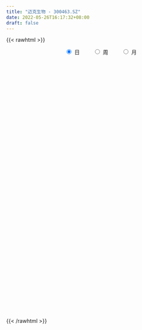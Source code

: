 ```yaml
---
title: "迈克生物 - 300463.SZ"
date: 2022-05-26T16:17:32+08:00
draft: false
---
```

{{< rawhtml >}}
    <div style="text-align: center">
        <label style="padding: 1rem;"><input style="margin-right: .5rem" type="radio" name="period" value="D" checked onclick="period_change(this)">日</label>
        <label style="padding: 1rem;"><input style="margin-right: .5rem" type="radio" name="period" value="W" onclick="period_change(this)">周</label>
        <label style="padding: 1rem;"><input style="margin-right: .5rem" type="radio" name="period" value="M" onclick="period_change(this)">月</label>
    </div>
    <div id="chart" style="height: 700px;"></div> 
    <script type="text/javascript">
        const D_v = [40708.02,25751.75,27312.56,30305.14,22474.1,37961.23,29661.73,40682.54,32438.79,63574.84,83753.18,54060.9,48960.01,32063.42,25970.14,35100.74,39598.57,37226.52,46802.58,42084.96,46976.65,36219.34,22353.52,37988.68,30985.38,39173.69,29450.89,28447.75,30519.64,34516.86,33270.74,29544.16,22386.74,33991.85,33346.98,43737.15,26261.67,31813.95,25488.11,51377.93,33655.67,33849.41,124568.01,71172.03,38516.1,31120.64,36697.22,30235.45,38925.72,47458.09,72909.15,77348.49,65706.57,69743.67,139284.15,221701.91,209205.76,156594.82,144775.85,79571.54,91666.49,67358.33,64419.85,46200.09,48748.08,69111.94,44415.16,34875.6,77385.48,55260.99,41718.37,47969.12,56271.03,36748.86,38126.05,69405.38,79275.04,48209.92,58327.31,69380.07,73744.92,58684.68,45517.14,31946.19,52341.55,54276.31,48621.5,48500.46,71808.59,45497.94,75809.27,57352.39,103696.06,49089.01,46263.98,73010.82,81766.9,71389.91,86177.24,85297.01,60257.44,70623.03,66824.83,36069.53,40796.65,47829.91,34893.43,35362.36,69803.96,133807.5,63938.68,50191.29,60620.38,57913.83,88448.24,65774.57,49461.91,51314.96,34303.01,58794.08,57703.75,37032.47,111588.42,66561.22,58262.49,61104.08,45711.06,76178.03,43187.37,59829.69,137903.71,97275.58,156573.42,151921.59,96173.4,87443.77,58544.95,75094.54,45455.46,56132.75,62669.71,54818.42,48124.29,69175.56,60249.97,49395.06,68676.68,60848.3,72408.42,33710.05,37086.3,34381.7,46013.4,29681.52,45323.04,60707.95,90872.8,97745.4,79202.79,64316.98,202597.61,262152.36,194660.58,287854.57,241292.25,393863.87,562899.48,317092.51,196713.89,170380.74,234839.6,118832.3,138736.13,89844.46,174103.62,105615.01,142231.29,87695.92,78954.25,70818.7,100247.11,63558.28,67574.36,76382.52,72851.36,62038.49,77145.32,71586.0,64302.23,104108.84,139613.38,140327.17,84401.34,67498.11,89976.84,105328.56,78327.49,96991.18,190649.95,160175.12,365028.61,423915.67,234031.24,227353.42,249771.97,138960.62,136778.17,127552.92,76667.62,87233.55,92404.59,70114.51,93317.17,86497.15,85673.84,64581.39,71718.85,68960.39,71625.92,73162.79,58614.85,55289.8,124026.14,88022.86,46214.26,94145.13,68444.59,93966.71,62010.02,91404.42,94077.48,86332.9,127459.07,100416.47,67015.28,62148.1,68147.97,58486.9,85542.62,57087.0,55520.4,51267.78,43617.34,34720.67,43024.15,68701.58,62083.73,79040.59,61968.61,51798.47]
const D_histogram = [0.0,-0.077117265,-0.0873026405,-0.1035410396,-0.1126199112,-0.0331902836,0.0532094777,-0.0025647034,-0.0353291143,-0.1567449271,-0.1117019979,-0.0053014192,0.0233570323,-0.0518103541,-0.0728171597,-0.1376800716,-0.1628185439,-0.1993411204,-0.3109763312,-0.4214185808,-0.507559851,-0.5385526805,-0.5595179112,-0.4691092208,-0.3685892195,-0.2879547119,-0.1835069842,-0.1208638268,-0.043231235,0.0896286527,0.1422362334,0.1408422301,0.1090864815,0.1064056405,0.0570970009,-0.060061765,-0.0621957364,-0.113374732,-0.1487782063,-0.1633813924,-0.1115108829,-0.0229362015,-0.0890141336,-0.1674249708,-0.196162588,-0.169399662,-0.1325177578,-0.1071153909,-0.0819035922,-0.0909399395,-0.2091616184,-0.1158516868,-0.0657825163,-0.01229048,-0.0397437162,0.2857640008,0.3902069216,0.3422596131,0.1793621404,0.0882677095,0.0093933143,-0.0483719581,-0.0561488955,-0.0638077462,-0.0291344369,-0.0518573844,-0.067528219,-0.0759464303,-0.1794237033,-0.2326897876,-0.2424443355,-0.1858912562,-0.2166905006,-0.2272969609,-0.2285316577,-0.2563004522,-0.2650413132,-0.2595554782,-0.188191301,-0.0869400369,-0.0256023687,0.0256087973,0.0758220062,0.1157633881,0.1718042172,0.1947715527,0.1741864528,0.1543825521,0.2197960574,0.2301077508,0.2770273645,0.3182804245,0.3630557567,0.3564353886,0.3028215515,0.3413975554,0.3851527287,0.3928745116,0.4153079573,0.4653891069,0.4531574657,0.3647506741,0.2131034021,0.1189267893,0.0374215533,-0.0051826513,-0.0379688206,-0.054078499,-0.0500504312,0.0194137279,0.0203774556,0.0461604156,0.0910269548,0.0755744671,0.1530580485,0.1891400086,0.1969432883,0.1369862129,0.1139575223,0.1355715856,0.1401437393,0.126008592,0.1784147369,0.1959133019,0.2001369615,0.1617370765,0.1406025717,0.0800293674,0.0537552218,0.0695323382,0.1480396906,0.1468595356,0.220593613,0.2634475458,0.228699364,0.1378944923,0.0630956099,-0.0421002508,-0.0991027531,-0.1401195371,-0.1518312999,-0.1529391135,-0.141384352,-0.0935478059,-0.0900016346,-0.1098442119,-0.1318431022,-0.1356921771,-0.1631368756,-0.1755443812,-0.1905525816,-0.1779538304,-0.1321222716,-0.1074038331,-0.0664648325,-0.0173537009,0.049284345,0.117699125,0.1148964981,0.1258556424,0.2354745498,0.3850832588,0.4165661829,0.5021471941,0.4591220822,0.5309336009,0.6006397631,0.3807549179,0.2502354731,0.0842634858,-0.1900498281,-0.3711606549,-0.5538537183,-0.6607116157,-0.7783047521,-0.8411387861,-0.7181506555,-0.5949352453,-0.4797884785,-0.3933274418,-0.3396820227,-0.281252233,-0.1960931694,-0.1025630857,-0.0445634825,0.0174942186,0.0657197957,0.0577850488,0.0697090483,0.0080102427,0.064623895,0.1362465227,0.143490578,0.1507624137,0.159815731,0.1666515334,0.1172035945,-0.0019239568,-0.1765364898,-0.1640742541,0.0188937462,0.125410755,0.0953430925,0.0264702527,0.0619588518,0.1129177622,0.1544602918,0.1109962272,0.0747979491,0.0517284545,-0.016808196,-0.0728528047,-0.0899540737,-0.0746908946,-0.0920707671,-0.1082468366,-0.1113609294,-0.1507028771,-0.2078506195,-0.2589939057,-0.2520546507,-0.2763569898,-0.1714160869,-0.1399884219,-0.1111467131,-0.1069654045,-0.1163526764,-0.1801825688,-0.2270585023,-0.3257080114,-0.3450592564,-0.2780370301,-0.310424421,-0.2296410093,-0.1333088949,-0.0618566358,-0.0002667255,0.0544025075,0.1048584503,0.1578816867,0.1919460389,0.1938501193,0.1850106813,0.1875395141,0.1865824706,0.2213496746,0.2672466169,0.2169106287,0.2047666888,0.1937563267]
const D_fast = [0.0,-0.0963965812,-0.1284076168,-0.1705312759,-0.2077651253,-0.1366330685,-0.0369309378,-0.0933462948,-0.1349429842,-0.2955450289,-0.2784275991,-0.1733523752,-0.1388546656,-0.2269746405,-0.2661857361,-0.3654686658,-0.4313117741,-0.5176696308,-0.7070489244,-0.9228458191,-1.1358770521,-1.3015080517,-1.4623527602,-1.489221375,-1.4808486786,-1.4722028489,-1.4136318672,-1.3812046666,-1.3143798836,-1.1591128327,-1.0709461936,-1.0371296394,-1.0416137677,-1.0176931985,-1.0527275879,-1.1849017951,-1.2025847005,-1.2821073791,-1.354705405,-1.4101539392,-1.3861611505,-1.3033205194,-1.3916519849,-1.5119190648,-1.589697329,-1.6052843186,-1.6015318538,-1.6029083346,-1.598172434,-1.6299437661,-1.8004558496,-1.7361088397,-1.7024852982,-1.652065882,-1.6894550472,-1.29250633,-1.0905116788,-1.052894084,-1.1709510216,-1.2399785251,-1.3165045917,-1.3863628537,-1.408177015,-1.4317878022,-1.4043981021,-1.4400853957,-1.4726382851,-1.500043104,-1.6483763028,-1.7598148341,-1.8301804658,-1.8201002005,-1.9050720701,-1.9725027706,-2.0308703818,-2.1227142894,-2.1977154787,-2.2571185132,-2.2328021613,-2.1532859064,-2.0983488304,-2.040735465,-1.9715667547,-1.9026845257,-1.8036926423,-1.7320324187,-1.7090709053,-1.6902791681,-1.5699166483,-1.5020780172,-1.3859015625,-1.2650783963,-1.1295391249,-1.0470506459,-1.0249590951,-0.9010337024,-0.7609903468,-0.6550499361,-0.5287895011,-0.3623610747,-0.2613033496,-0.2585224726,-0.356893894,-0.4213388095,-0.4934886571,-0.5373885246,-0.5796668991,-0.6092962022,-0.6177807422,-0.5434631511,-0.5374050595,-0.5000819956,-0.4324587177,-0.4290175886,-0.313269495,-0.2299025329,-0.1728634311,-0.1985739533,-0.1931132632,-0.1376063036,-0.097998215,-0.0806312144,0.0163786148,0.0828555053,0.1371134052,0.1391477894,0.1531639275,0.1125980651,0.0997627248,0.1329229258,0.2484402009,0.2839749298,0.4128574105,0.5215732297,0.5439998889,0.4876686402,0.4286436603,0.3129227369,0.2311445464,0.1550978781,0.1054282903,0.0660856983,0.0422943718,0.0667439665,0.0477897291,0.0004860988,-0.054473567,-0.0922456862,-0.1604746036,-0.2167682045,-0.2794145503,-0.3113042567,-0.2985032658,-0.3006357856,-0.276312993,-0.2315402867,-0.1525811545,-0.0547415934,-0.0288200957,0.0136029592,0.182090504,0.4279700277,0.5635944976,0.7747123073,0.846467716,1.0510126348,1.2708787378,1.146182622,1.0782220456,0.9333159297,0.6114901587,0.3375891683,0.0164326753,-0.2556031261,-0.5677724505,-0.840891181,-0.8974407143,-0.9229591154,-0.9277594682,-0.939630292,-0.9709053785,-0.9827886471,-0.9466528759,-0.8787635636,-0.831904831,-0.7654735753,-0.7008180492,-0.694306534,-0.6649552723,-0.7246515172,-0.6518818913,-0.5461976328,-0.5030809331,-0.4581184939,-0.4091112439,-0.3606125581,-0.3807595984,-0.5003681389,-0.7191147944,-0.7476711222,-0.5599796854,-0.4221099878,-0.4283418772,-0.4905971538,-0.4396188417,-0.3604304908,-0.2802728882,-0.2959878961,-0.3134866869,-0.3236240679,-0.3963627673,-0.4706205772,-0.5102103647,-0.5136199092,-0.5540174735,-0.5972552522,-0.6282095773,-0.7052272442,-0.8143376415,-0.9302294041,-0.9863038118,-1.0796953983,-1.0176085171,-1.0211779576,-1.0201229271,-1.0426829696,-1.0811584106,-1.1900339452,-1.2936745042,-1.4737510163,-1.5793670754,-1.5818541066,-1.6918476028,-1.6684744433,-1.6054695526,-1.5494814525,-1.4879582236,-1.4196883637,-1.3430178083,-1.2505241503,-1.1684732883,-1.1181066781,-1.0806934458,-1.0312797345,-0.9855911603,-0.8954865377,-0.7827779412,-0.7788862722,-0.7398385399,-0.7024098203]
const D_slow = [0.0,-0.0192793162,-0.0411049764,-0.0669902363,-0.0951452141,-0.103442785,-0.0901404155,-0.0907815914,-0.09961387,-0.1388001017,-0.1667256012,-0.168050956,-0.1622116979,-0.1751642865,-0.1933685764,-0.2277885943,-0.2684932303,-0.3183285104,-0.3960725932,-0.5014272384,-0.6283172011,-0.7629553712,-0.902834849,-1.0201121542,-1.1122594591,-1.184248137,-1.2301248831,-1.2603408398,-1.2711486485,-1.2487414854,-1.213182427,-1.1779718695,-1.1507002491,-1.124098839,-1.1098245888,-1.12484003,-1.1403889641,-1.1687326471,-1.2059271987,-1.2467725468,-1.2746502675,-1.2803843179,-1.3026378513,-1.344494094,-1.393534741,-1.4358846565,-1.469014096,-1.4957929437,-1.5162688417,-1.5390038266,-1.5912942312,-1.6202571529,-1.636702782,-1.639775402,-1.649711331,-1.5782703308,-1.4807186004,-1.3951536971,-1.350313162,-1.3282462347,-1.3258979061,-1.3379908956,-1.3520281195,-1.367980056,-1.3752636652,-1.3882280113,-1.4051100661,-1.4240966737,-1.4689525995,-1.5271250464,-1.5877361303,-1.6342089443,-1.6883815695,-1.7452058097,-1.8023387241,-1.8664138372,-1.9326741655,-1.997563035,-2.0446108603,-2.0663458695,-2.0727464617,-2.0663442624,-2.0473887608,-2.0184479138,-1.9754968595,-1.9268039713,-1.8832573581,-1.8446617201,-1.7897127058,-1.732185768,-1.6629289269,-1.5833588208,-1.4925948816,-1.4034860345,-1.3277806466,-1.2424312578,-1.1461430756,-1.0479244477,-0.9440974583,-0.8277501816,-0.7144608152,-0.6232731467,-0.5699972962,-0.5402655988,-0.5309102105,-0.5322058733,-0.5416980785,-0.5552177032,-0.567730311,-0.562876879,-0.5577825151,-0.5462424112,-0.5234856725,-0.5045920557,-0.4663275436,-0.4190425415,-0.3698067194,-0.3355601662,-0.3070707856,-0.2731778892,-0.2381419544,-0.2066398064,-0.1620361221,-0.1130577967,-0.0630235563,-0.0225892872,0.0125613558,0.0325686976,0.0460075031,0.0633905876,0.1004005103,0.1371153942,0.1922637974,0.2581256839,0.3153005249,0.349774148,0.3655480504,0.3550229877,0.3302472995,0.2952174152,0.2572595902,0.2190248118,0.1836787238,0.1602917723,0.1377913637,0.1103303107,0.0773695352,0.0434464909,0.002662272,-0.0412238233,-0.0888619687,-0.1333504263,-0.1663809942,-0.1932319525,-0.2098481606,-0.2141865858,-0.2018654996,-0.1724407183,-0.1437165938,-0.1122526832,-0.0533840457,0.042886769,0.1470283147,0.2725651132,0.3873456338,0.520079034,0.6702389747,0.7654277042,0.8279865725,0.8490524439,0.8015399869,0.7087498232,0.5702863936,0.4051084897,0.2105323016,0.0002476051,-0.1792900588,-0.3280238701,-0.4479709897,-0.5463028502,-0.6312233558,-0.7015364141,-0.7505597064,-0.7762004779,-0.7873413485,-0.7829677939,-0.7665378449,-0.7520915827,-0.7346643207,-0.73266176,-0.7165057862,-0.6824441555,-0.6465715111,-0.6088809076,-0.5689269749,-0.5272640915,-0.4979631929,-0.4984441821,-0.5425783046,-0.5835968681,-0.5788734316,-0.5475207428,-0.5236849697,-0.5170674065,-0.5015776936,-0.473348253,-0.43473318,-0.4069841233,-0.388284636,-0.3753525224,-0.3795545714,-0.3977677725,-0.420256291,-0.4389290146,-0.4619467064,-0.4890084155,-0.5168486479,-0.5545243672,-0.606487022,-0.6712354984,-0.7342491611,-0.8033384086,-0.8461924303,-0.8811895357,-0.908976214,-0.9357175651,-0.9648057342,-1.0098513764,-1.066616002,-1.1480430048,-1.2343078189,-1.3038170765,-1.3814231817,-1.438833434,-1.4721606578,-1.4876248167,-1.4876914981,-1.4740908712,-1.4478762586,-1.408405837,-1.3604193272,-1.3119567974,-1.2657041271,-1.2188192486,-1.1721736309,-1.1168362123,-1.050024558,-0.9957969009,-0.9446052287,-0.896166147]
const D_data = [['2021-05-17', 45.656, 46.4004, 45.656, 47.1254],['2021-05-18', 46.1974, 45.192, 45.047, 46.6807],['2021-05-19', 45.453, 45.7237, 45.1437, 46.1394],['2021-05-20', 45.2597, 45.4917, 45.1437, 46.555],['2021-05-21', 45.8977, 45.4143, 44.786, 46.0814],['2021-05-24', 45.5497, 46.642, 44.9987, 46.8354],['2021-05-25', 46.7, 47.1737, 46.2264, 47.5604],['2021-05-26', 47.512, 45.482, 45.047, 47.541],['2021-05-27', 45.4723, 45.5013, 45.337, 46.2844],['2021-05-28', 45.1147, 43.8773, 43.0847, 45.685],['2021-05-31', 43.7807, 45.627, 43.3553, 47.6957],['2021-06-01', 46.0242, 46.7363, 45.3608, 46.9997],['2021-06-02', 46.2973, 46.112, 45.0975, 46.7851],['2021-06-03', 46.19, 44.6487, 44.4829, 46.4046],['2021-06-04', 44.9316, 44.9902, 44.5414, 45.595],['2021-06-07', 44.239, 44.0927, 43.5171, 44.7853],['2021-06-08', 44.8731, 44.1902, 43.6049, 45.3121],['2021-06-09', 43.9756, 43.6927, 42.9318, 44.5609],['2021-06-10', 43.6147, 42.0929, 41.849, 43.7415],['2021-06-11', 42.4636, 41.1467, 40.737, 42.5612],['2021-06-15', 41.3613, 40.4638, 40.0346, 41.5564],['2021-06-16', 40.6199, 40.3175, 40.0541, 41.2832],['2021-06-17', 40.337, 39.742, 39.3127, 40.6687],['2021-06-18', 39.742, 40.776, 39.4395, 41.3418],['2021-06-21', 40.8735, 40.9321, 40.337, 41.4491],['2021-06-22', 41.3906, 40.7467, 40.0931, 41.4588],['2021-06-23', 40.854, 41.1857, 40.4833, 41.7515],['2021-06-24', 41.1857, 40.815, 39.9956, 41.3515],['2021-06-25', 40.815, 41.1369, 40.3468, 41.2637],['2021-06-28', 41.3808, 42.2392, 41.0199, 42.327],['2021-06-29', 42.4343, 41.6539, 41.5466, 42.5319],['2021-06-30', 41.9076, 41.0589, 40.8053, 41.9271],['2021-07-01', 41.2735, 40.5224, 40.4151, 41.5076],['2021-07-02', 40.9711, 40.7175, 40.4931, 41.7808],['2021-07-05', 40.9223, 39.898, 39.4883, 40.9223],['2021-07-06', 40.4053, 38.4348, 38.0543, 40.6784],['2021-07-07', 38.4153, 39.342, 38.2592, 39.5078],['2021-07-08', 39.4883, 38.347, 38.0446, 39.4883],['2021-07-09', 38.5323, 38.0348, 37.6251, 38.5323],['2021-07-12', 38.1812, 37.8592, 37.1764, 38.6104],['2021-07-13', 37.8592, 38.5031, 37.4495, 38.6884],['2021-07-14', 38.2007, 39.1079, 37.9763, 39.4688],['2021-07-15', 39.0201, 37.0008, 35.7717, 39.1567],['2021-07-16', 36.6984, 36.1619, 35.996, 37.2349],['2021-07-19', 36.3667, 36.1521, 36.0936, 36.913],['2021-07-20', 36.1619, 36.4935, 36.1619, 36.9715],['2021-07-21', 36.6399, 36.4643, 36.3082, 37.2447],['2021-07-22', 36.6789, 36.1814, 35.9473, 36.8642],['2021-07-23', 36.0936, 36.0253, 35.5863, 36.4935],['2021-07-26', 35.6448, 35.3522, 35.2644, 36.6301],['2021-07-27', 35.8985, 33.2939, 32.8159, 36.0741],['2021-07-28', 32.7866, 35.518, 32.7476, 35.6936],['2021-07-29', 36.0936, 35.0595, 34.7962, 36.7374],['2021-07-30', 34.4938, 35.1181, 34.0548, 35.8985],['2021-08-02', 35.9863, 33.9182, 33.5183, 36.5033],['2021-08-03', 33.9085, 39.0201, 33.6548, 39.0201],['2021-08-04', 39.0006, 37.469, 36.1228, 39.0006],['2021-08-05', 37.0301, 35.8009, 35.7229, 38.425],['2021-08-06', 35.1181, 33.8011, 33.1378, 35.1181],['2021-08-09', 33.2549, 33.928, 33.2158, 34.3864],['2021-08-10', 33.928, 33.4695, 33.0695, 34.1133],['2021-08-11', 33.45, 33.1573, 32.9232, 33.45],['2021-08-12', 33.1573, 33.3719, 32.9427, 33.8597],['2021-08-13', 33.3622, 33.089, 32.8354, 33.528],['2021-08-16', 33.0403, 33.4597, 32.8939, 33.5183],['2021-08-17', 33.2744, 32.5427, 32.2111, 33.2841],['2021-08-18', 32.2111, 32.2794, 31.7819, 32.6208],['2021-08-19', 31.9379, 32.0452, 31.9087, 32.6305],['2021-08-20', 31.8697, 30.2406, 30.143, 32.1916],['2021-08-23', 30.1625, 30.065, 29.7138, 30.5917],['2021-08-24', 30.143, 30.026, 29.9674, 30.5137],['2021-08-25', 30.1137, 30.582, 29.5577, 30.6113],['2021-08-26', 30.4259, 29.1578, 29.1578, 30.4259],['2021-08-27', 29.1578, 28.8749, 28.8456, 29.3626],['2021-08-30', 28.8163, 28.5237, 28.3871, 29.109],['2021-08-31', 28.5725, 27.6555, 27.3141, 28.7285],['2021-09-01', 27.6555, 27.3141, 26.9141, 27.6847],['2021-09-02', 27.3238, 26.9921, 26.9336, 27.3336],['2021-09-03', 27.0117, 27.5579, 26.9434, 27.9774],['2021-09-06', 27.7238, 27.9969, 27.275, 28.2213],['2021-09-07', 27.9286, 27.597, 27.2653, 27.9384],['2021-09-08', 27.7823, 27.4799, 27.2945, 27.9481],['2021-09-09', 27.4799, 27.4896, 27.2263, 27.7725],['2021-09-10', 27.5579, 27.3921, 27.3141, 27.636],['2021-09-13', 27.597, 27.6847, 27.4604, 28.2115],['2021-09-14', 27.6555, 27.3531, 27.3336, 27.9872],['2021-09-15', 27.2458, 26.6897, 26.5629, 27.2555],['2021-09-16', 27.0214, 26.4556, 26.2995, 27.0214],['2021-09-17', 26.3678, 27.5384, 26.241, 27.753],['2021-09-22', 27.1287, 26.9824, 26.8263, 27.675],['2021-09-23', 26.9824, 27.5579, 26.8946, 28.0652],['2021-09-24', 27.3726, 27.7335, 27.3726, 27.9676],['2021-09-27', 27.7823, 28.0652, 27.4311, 28.6993],['2021-09-28', 27.8018, 27.6067, 27.3336, 28.0262],['2021-09-29', 27.3433, 26.9239, 26.719, 27.5872],['2021-09-30', 27.119, 28.114, 27.0019, 28.2213],['2021-10-08', 28.2896, 28.5237, 27.636, 28.9724],['2021-10-11', 28.4456, 28.3676, 28.2896, 29.3236],['2021-10-12', 28.5529, 28.8163, 28.0457, 29.0114],['2021-10-13', 28.6212, 29.587, 28.2993, 29.7528],['2021-10-14', 29.3138, 29.1675, 29.0797, 29.9382],['2021-10-15', 28.8846, 28.1725, 27.9481, 28.9334],['2021-10-18', 28.0847, 26.8751, 26.8263, 28.1725],['2021-10-19', 26.9239, 26.9824, 26.7775, 27.2653],['2021-10-20', 26.9239, 26.6507, 26.4849, 27.1677],['2021-10-21', 26.6605, 26.7385, 26.3678, 26.8946],['2021-10-22', 26.4361, 26.5629, 26.4361, 26.8848],['2021-10-25', 26.7092, 26.5239, 26.4166, 27.0019],['2021-10-26', 26.3873, 26.6215, 25.5386, 26.6507],['2021-10-27', 26.9043, 27.5482, 26.9043, 28.3871],['2021-10-28', 27.3238, 26.8166, 26.4849, 27.597],['2021-10-29', 26.641, 27.1482, 26.641, 27.4994],['2021-11-01', 27.1482, 27.5579, 26.9043, 27.7725],['2021-11-02', 27.6847, 26.8751, 26.5141, 27.8701],['2021-11-03', 27.0897, 28.231, 26.8751, 28.3871],['2021-11-04', 27.9481, 28.0945, 27.6262, 28.1432],['2021-11-05', 28.153, 27.9579, 27.8311, 28.4554],['2021-11-08', 27.675, 27.0507, 26.9336, 27.9676],['2021-11-09', 27.119, 27.3433, 27.119, 27.636],['2021-11-10', 27.1677, 27.9579, 26.8556, 28.192],['2021-11-11', 27.6945, 27.8896, 27.6457, 28.0945],['2021-11-12', 27.9774, 27.7043, 27.6165, 28.0554],['2021-11-15', 27.8798, 28.7383, 27.714, 28.8261],['2021-11-16', 28.6603, 28.6212, 28.5627, 29.0309],['2021-11-17', 28.4847, 28.6603, 27.9969, 28.7383],['2021-11-18', 28.67, 28.1725, 28.1432, 29.0797],['2021-11-19', 27.9774, 28.3481, 27.9774, 28.5042],['2021-11-22', 28.3481, 27.7238, 27.4506, 28.3676],['2021-11-23', 27.636, 27.9774, 27.5092, 28.1725],['2021-11-24', 27.8994, 28.5334, 27.8018, 28.592],['2021-11-25', 28.5627, 29.6748, 28.5139, 29.8601],['2021-11-26', 29.9967, 29.0212, 29.0017, 30.1137],['2021-11-29', 29.665, 30.3284, 29.0797, 30.6991],['2021-11-30', 30.0747, 30.4844, 29.587, 31.0015],['2021-12-01', 30.3479, 29.7723, 29.6748, 30.6113],['2021-12-02', 29.6553, 28.9236, 28.8749, 30.0064],['2021-12-03', 28.7578, 28.8066, 28.6603, 29.109],['2021-12-06', 28.7773, 27.9969, 27.9481, 28.8066],['2021-12-07', 27.9774, 28.153, 27.8896, 28.3481],['2021-12-08', 28.1627, 28.0359, 27.8798, 28.1725],['2021-12-09', 28.0945, 28.1823, 27.9384, 28.4652],['2021-12-10', 28.192, 28.192, 27.6555, 28.2115],['2021-12-13', 28.192, 28.2896, 28.1042, 28.5627],['2021-12-14', 28.3871, 28.8358, 28.3676, 28.8749],['2021-12-15', 28.8358, 28.3676, 28.1627, 28.8554],['2021-12-16', 28.3676, 27.9676, 27.8213, 28.4847],['2021-12-17', 27.8701, 27.7433, 27.3238, 28.1432],['2021-12-20', 27.753, 27.8018, 27.7043, 28.3871],['2021-12-21', 27.7823, 27.3043, 26.8556, 27.7823],['2021-12-22', 27.3921, 27.2458, 27.0897, 27.4409],['2021-12-23', 27.3726, 26.9824, 26.9434, 27.4506],['2021-12-24', 26.8848, 27.158, 26.8848, 27.2945],['2021-12-27', 27.2458, 27.5872, 27.0897, 27.597],['2021-12-28', 27.5287, 27.3921, 27.2945, 27.7238],['2021-12-29', 27.5287, 27.675, 27.2458, 27.8018],['2021-12-30', 27.675, 27.9579, 27.4116, 27.9872],['2021-12-31', 27.8018, 28.4749, 27.8018, 28.748],['2022-01-04', 28.5042, 28.9041, 28.5042, 29.3431],['2022-01-05', 28.7676, 28.2603, 28.1432, 29.0505],['2022-01-06', 28.2408, 28.5334, 28.1725, 28.631],['2022-01-07', 28.6603, 30.2308, 28.6505, 30.5137],['2022-01-10', 30.8259, 31.6843, 30.6405, 31.8697],['2022-01-11', 31.8014, 31.0307, 30.5332, 31.8014],['2022-01-12', 31.0502, 32.4257, 30.5332, 33.0793],['2022-01-13', 31.9672, 31.3624, 31.2258, 33.1476],['2022-01-14', 31.2941, 33.3427, 30.6795, 34.1426],['2022-01-17', 33.3329, 34.2401, 31.3819, 37.3032],['2022-01-18', 33.1183, 30.6991, 30.6893, 33.1183],['2022-01-19', 30.0455, 31.2356, 30.0455, 31.977],['2022-01-20', 31.4112, 30.2406, 30.1625, 31.7819],['2022-01-21', 29.7333, 27.7628, 27.6262, 29.8406],['2022-01-24', 27.4116, 27.5774, 27.119, 28.1823],['2022-01-25', 27.4799, 26.2898, 26.2508, 27.8018],['2022-01-26', 26.3093, 26.0362, 25.8996, 26.7288],['2022-01-27', 26.1044, 24.7582, 24.6802, 26.28],['2022-01-28', 24.8265, 24.3193, 24.3193, 25.1094],['2022-02-07', 25.1289, 26.1727, 24.9533, 26.641],['2022-02-08', 26.3386, 26.28, 25.763, 26.3483],['2022-02-09', 26.0947, 26.3386, 25.8703, 26.5629],['2022-02-10', 26.241, 26.1044, 26.0069, 26.6215],['2022-02-11', 25.9971, 25.6947, 25.3631, 26.0557],['2022-02-14', 25.3631, 25.7142, 25.2753, 26.202],['2022-02-15', 25.7728, 26.1435, 25.5094, 26.2703],['2022-02-16', 26.241, 26.5044, 26.1239, 26.8166],['2022-02-17', 26.4166, 26.2995, 26.2898, 27.3043],['2022-02-18', 26.0947, 26.5532, 25.9971, 26.7775],['2022-02-21', 26.4264, 26.6019, 26.1825, 26.8653],['2022-02-22', 26.2995, 25.9484, 25.7923, 26.3288],['2022-02-23', 26.0264, 26.1532, 25.9484, 26.4459],['2022-02-24', 26.0557, 25.0216, 24.729, 26.2117],['2022-02-25', 25.3143, 26.4166, 25.2655, 26.5239],['2022-02-28', 26.4556, 26.9336, 26.1435, 27.4214],['2022-03-01', 27.197, 26.3581, 26.1825, 27.197],['2022-03-02', 26.1239, 26.4264, 25.9581, 26.758],['2022-03-03', 26.4459, 26.5337, 26.202, 26.9531],['2022-03-04', 26.2898, 26.6019, 26.2508, 27.2165],['2022-03-07', 26.4459, 25.8215, 25.6752, 26.6019],['2022-03-08', 25.9288, 24.4656, 24.3973, 25.9484],['2022-03-09', 24.6412, 22.8267, 21.6854, 24.7387],['2022-03-10', 23.4218, 24.5144, 23.4121, 24.7192],['2022-03-11', 24.7095, 27.0409, 24.5827, 27.4701],['2022-03-14', 27.8213, 26.8458, 26.8068, 28.8651],['2022-03-15', 25.9093, 25.3533, 25.246, 27.0702],['2022-03-16', 25.5874, 24.5729, 23.0804, 25.8996],['2022-03-17', 24.6802, 25.7533, 24.3973, 26.8263],['2022-03-18', 25.9874, 26.1825, 25.4704, 26.3776],['2022-03-21', 26.0166, 26.3581, 25.7533, 26.68],['2022-03-22', 26.0264, 25.3338, 25.0509, 26.2313],['2022-03-23', 25.324, 25.2265, 24.8948, 25.5972],['2022-03-24', 25.1289, 25.2265, 24.69, 25.4801],['2022-03-25', 25.3435, 24.368, 24.3388, 25.3435],['2022-03-28', 24.29, 24.0949, 23.9681, 24.6412],['2022-03-29', 24.4656, 24.2607, 24.1144, 25.0314],['2022-03-30', 24.29, 24.5339, 23.6852, 24.6509],['2022-03-31', 24.3876, 23.9876, 23.9583, 24.9241],['2022-04-01', 23.9486, 23.7632, 23.5584, 23.9974],['2022-04-06', 23.8998, 23.7145, 23.5389, 24.3193],['2022-04-07', 23.5584, 22.9633, 22.9536, 23.7632],['2022-04-08', 23.1682, 22.2512, 22.1634, 23.1682],['2022-04-11', 22.2414, 21.7537, 21.5976, 22.4951],['2022-04-12', 21.9, 22.0561, 21.344, 22.1634],['2022-04-13', 21.8805, 21.2952, 21.2952, 21.8805],['2022-04-14', 21.4513, 22.8365, 21.4513, 22.9731],['2022-04-15', 22.6316, 22.0366, 21.9488, 22.6316],['2022-04-18', 21.939, 21.939, 21.4708, 22.0951],['2022-04-19', 21.8317, 21.5001, 21.1489, 21.9488],['2022-04-20', 21.461, 21.0904, 20.9733, 21.7244],['2022-04-21', 20.9635, 19.949, 19.8807, 21.1586],['2022-04-22', 19.9685, 19.5491, 19.3442, 20.0563],['2022-04-25', 19.3637, 18.1248, 18.1248, 19.3637],['2022-04-26', 18.2029, 18.3589, 18.2029, 19.0125],['2022-04-27', 18.2419, 19.1394, 18.0468, 19.1394],['2022-04-28', 18.2419, 17.559, 17.5005, 18.3785],['2022-04-29', 17.7639, 18.6906, 17.6761, 18.9052],['2022-05-05', 18.7004, 19.0125, 18.3492, 19.2564],['2022-05-06', 18.5833, 18.8662, 18.4663, 19.1491],['2022-05-09', 18.7394, 18.8662, 18.5833, 18.915],['2022-05-10', 18.7296, 18.9052, 18.515, 18.915],['2022-05-11', 18.876, 18.993, 18.8662, 19.4905],['2022-05-12', 18.8565, 19.2076, 18.7492, 19.3345],['2022-05-13', 19.2467, 19.1491, 18.9052, 19.6856],['2022-05-16', 19.2174, 18.8077, 18.7589, 19.4027],['2022-05-17', 18.9247, 18.6223, 18.3589, 18.9247],['2022-05-18', 18.5443, 18.7199, 18.5248, 18.876],['2022-05-19', 18.55, 18.66, 18.36, 18.71],['2022-05-20', 18.72, 19.2, 18.72, 19.38],['2022-05-23', 19.48, 19.6, 19.28, 19.79],['2022-05-24', 19.79, 18.43, 18.42, 19.79],['2022-05-25', 18.68, 18.77, 18.56, 19.03],['2022-05-26', 18.72, 18.75, 18.23, 18.89]]
const W_v = [183979.75,121573.25,121547.72,230675.48,461306.74,459967.71,279040.51,381938.45,300606.84,217612.63,124279.05,147909.77,446037.13,244840.33,223066.96,196448.17,248310.97,390805.27,223783.49,84036.87,100777.16,80644.61,113598.59,116054.73,140150.93,210539.61,143682.57,99185.01,94590.02,102913.16,32445.99,9383.0,77986.56,110414.84,116442.41,166344.74,172218.62,123824.56,137768.06,133977.42,289323.1,224904.93,244068.99,217872.23,207438.57,260318.02,249531.97,139909.31,124114.58,106902.56,173929.86,267009.63,169672.25,182279.97,139550.48,178460.41,76731.65,68994.3,58914.97,50477.45,68944.07,94770.23,56418.42,224146.03,84943.34,118844.61,121462.22,114489.61,149503.32,106366.81,55420.14,170244.54,204354.08,174023.08,107948.99,70703.3,97639.99,129519.56,128305.89,103267.89,213401.52,274657.06,316164.23,294789.87,215489.33,204612.8,162384.3,251262.31,173404.03,150910.3,159222.31,81951.97,244330.47,201547.82,238719.48,169735.88,73701.38,113438.69,174419.34,177129.97,124524.45,86165.34,97600.24,95262.6,222616.12,156758.49,102923.68,218246.62,199546.73,165849.64,246950.04,232242.41,145715.64,18861.01,225210.1,182911.3,236814.7,174501.93,283478.08,267917.86,271619.26,231003.37,213866.5,165216.59,163546.55,131616.68,107840.5,232004.09,138367.9,203652.38,552350.1599999999,314635.71,310960.96,399675.97,428376.17,404988.6800000001,268372.58,293568.58,181464.58,216268.74,770457.55,1114764.3200000001,659545.66,237590.9,663704.22,670343.04,390069.65,374783.65,447957.74,858845.09,311863.32,393726.21,569891.27,674597.87,462427.31,396551.7,560588.95,382102.38,244157.64,193690.89,155558.9,135387.47,105968.32,182704.27,215486.86,53260.19,235111.02,203566.94,221784.88,210224.03,330642.3,153812.29,253232.95,232867.07,221889.54,194758.36,164007.94,147398.24,211081.76,343195.05,416022.78,307182.4,246082.18,242555.38,110806.6,225528.03,222670.92,175230.82,169634.62,199704.76,160093.33,134591.43,217662.85,148984.18,279353.66,114751.02,164626.83,146551.57,204319.13,244807.65,200813.37,143538.19,158577.35,153710.35,160647.86,314623.05,175495.13,333165.97,871562.4900000001,349216.2999999999,274536.26,237968.37,293343.7,279273.0,275548.41,178659.6,272059.87,81766.9,373744.63,226414.35,353103.79,322218.9300000001,239148.27,343227.27,414374.38,550657.13,294170.88,295621.56,238434.77,272598.71,443862.78,1379823.6299999999,1481926.22,627131.52,479947.27,342405.01,456755.77,487532.02,891172.35,1274032.9199999999,520636.85,400184.06,212305.16,399116.44,364780.71,499690.34,129163.38,324784.89,241331.52,254891.4]
const W_histogram = [0.0,-0.0766194872,-0.0529583847,-0.0636341137,0.0599309487,0.179532684,0.1829619122,0.2516108015,0.2444745548,0.2200636568,0.1691831471,0.1720934644,0.2446585889,0.175929162,0.1331134582,0.0792972337,0.0978396024,0.0200772395,-0.1219170186,-0.1730130118,-0.2218369965,-0.2442760445,-0.262426929,-0.2374308227,-0.2451341058,-0.3179806881,-0.3432005015,-0.3309889357,-0.3614892738,-0.3579574214,-0.3221256782,-0.2690183438,-0.168344201,-0.0384868986,-0.0083366326,0.0653861588,0.2092286861,0.2661737105,0.2826940679,0.293043609,0.433295697,0.5736720166,0.5655971371,0.5025325034,0.4734365799,0.3247216593,0.293056761,0.1089597078,0.0300552015,-0.0509755754,-0.1112529413,0.0007719615,0.0235865603,-0.045608313,-0.2249778062,-0.3290104202,-0.459691918,-0.4524741032,-0.4125753191,-0.3600639541,-0.3951041281,-0.4003789347,-0.3772439965,-0.6007264482,-0.7132431092,-0.752966793,-0.6375144535,-0.5455417332,-0.4021810383,-0.3964172024,-0.3632101466,-0.3112645533,-0.3663484444,-0.4022711509,-0.3977037852,-0.3548763074,-0.3041633021,-0.207689649,-0.1121856283,-0.0373117063,0.1026952856,0.2949068088,0.5096971907,0.635144006,0.7314063164,0.8234485052,0.8211769566,0.8521762705,0.8203833944,0.8064854483,0.7861972414,0.7642258659,0.6360888936,0.5573110606,0.5459491646,0.4753361169,0.3763175928,0.3665234617,0.4844582187,0.4722242841,0.4556214973,0.3845795268,0.2576747879,0.1823658845,0.0267164539,-0.106626024,-0.1652555334,-0.1994333034,-0.3298003604,-0.3628295514,-0.2142345506,-0.0279679777,0.0467697498,0.0684855516,0.1589754193,0.1792435793,0.1128264267,0.1268931651,0.2512546997,0.2753219869,0.2733685616,0.1365352829,0.0769730478,0.0718657309,-0.0471973579,-0.1280350082,-0.1453355724,0.0057101819,0.029288073,0.0743578344,0.2656468596,0.2108207921,0.2224164415,0.152777802,0.2888688068,0.0191466842,-0.2633256332,-0.3219376991,-0.4295125355,-0.52672208,-0.1395131699,0.3456430523,0.5702073079,0.6816921881,1.117050179,1.7158953983,2.0295705946,2.0487449214,1.8530618271,2.0209640514,1.9596287768,1.9951978222,2.0770643083,1.114763963,0.3509645073,-0.0690406062,-0.2803797316,-0.3794436971,-0.7876450214,-0.913602011,-0.9705698159,-1.2270871248,-1.2864541849,-1.2896165386,-1.0274208411,-0.7589829011,-0.4638173783,-0.7153579624,-0.7315111686,-0.9251901553,-1.2345336043,-1.4338615413,-1.60172402,-1.4018163287,-1.3432722017,-1.1827160472,-1.1231029534,-0.9033880702,-0.716781021,-0.4727030556,-0.0038314449,-0.1854477274,-0.5988888497,-0.5781432968,-0.6107531142,-0.7563665736,-0.8339078402,-0.9868086282,-0.9737195396,-0.6533304246,-0.4881470349,-0.3013291048,-0.0952518804,0.08887704,0.4566676679,0.6015430081,0.7316104166,0.7618539118,0.649716027,0.6218442978,0.3305268668,0.11023076,-0.007564506,-0.1047188903,-0.3280428196,-0.5663131457,-0.6893637078,-0.7813529325,-0.8734229029,-0.9201230107,-1.0701745995,-1.1800773477,-1.2532567415,-1.2232591432,-1.1074591809,-0.9383119591,-0.7306242877,-0.5061388238,-0.3302979955,-0.2737198815,-0.1541619912,0.0132750308,0.1340568611,0.2762289667,0.4255954618,0.5140202639,0.5329139977,0.5166092956,0.4692026654,0.5251116354,0.6696651003,0.9472119356,0.7367177172,0.3660242045,0.221049941,0.1916607525,0.1723168887,0.1804334381,0.2211154565,0.1967752576,0.0714917868,-0.0334561208,-0.17797568,-0.2565193501,-0.4340597307,-0.5593940872,-0.5781676666,-0.521001477,-0.4328526877,-0.3608852193]
const W_fast = [0.0,-0.095774359,-0.0853528527,-0.1119371101,0.0266106895,0.1910955959,0.240265302,0.3718168917,0.4257992837,0.4564042999,0.4478195769,0.4937532604,0.6274830322,0.6027358957,0.5931985564,0.5592066403,0.6022089096,0.5294658567,0.3569923439,0.2626430978,0.158359864,0.0748518048,-0.008905812,-0.0432674113,-0.1122542209,-0.2645959752,-0.375615914,-0.4461515822,-0.5670242386,-0.6529817416,-0.6976814179,-0.7118286695,-0.6532405769,-0.5330049992,-0.5049388914,-0.4148695602,-0.2187198614,-0.0952314094,-0.008037535,0.0755729083,0.3241489205,0.6079432444,0.7412676492,0.8038361413,0.8930993628,0.825564857,0.867164149,0.7103070227,0.6389163168,0.5451416461,0.4570510449,0.569268938,0.5979801769,0.5173832253,0.2817692806,0.0954840615,-0.1501204157,-0.2560211268,-0.3192661724,-0.356770796,-0.490587002,-0.5959565422,-0.6671326032,-1.0407966669,-1.3316241052,-1.5595894873,-1.6035157612,-1.6479284742,-1.6051130388,-1.6984535035,-1.7560489844,-1.7819195294,-1.9285905316,-2.0650810258,-2.1599396064,-2.2058312054,-2.2311590257,-2.1866077848,-2.1191501713,-2.0536041757,-1.8879233624,-1.6219851371,-1.2797704575,-0.9955376407,-0.7164237512,-0.4185194361,-0.2154967455,0.0285466359,0.2018496085,0.3895730245,0.5658341279,0.7349192188,0.7658044699,0.8263544021,0.9514797973,0.9997007788,0.9947616528,1.0765983872,1.3156476988,1.4214698353,1.5187724228,1.5438753341,1.4813892921,1.4516718599,1.3027015428,1.1427025588,1.0427591661,0.9587230703,0.7459059231,0.6221693443,0.7172057075,0.8964802859,0.9829104509,1.0217476406,1.1519813631,1.2170604179,1.178849872,1.2246399017,1.4118151112,1.5047128952,1.5711016103,1.4684021522,1.4280831791,1.4409422949,1.3100798667,1.1972334643,1.143599007,1.2960723067,1.3269722161,1.3906314362,1.6483321762,1.6462113067,1.7134110665,1.6819668775,1.890275084,1.6253396324,1.2770359067,1.1379394161,0.9229864458,0.6940963813,1.0464269989,1.6179939841,1.9851100668,2.267017994,2.9816385297,4.0094575986,4.8305254435,5.3618860006,5.6294683631,6.3026116002,6.7311835199,7.2655520208,7.866684584,7.1830752294,6.5070169005,6.0697516354,5.7883175772,5.5943926874,4.9892801078,4.6349226154,4.3353123565,3.7720232665,3.3910426601,3.0654761718,3.0708166591,3.1495088738,3.328720052,2.8983399773,2.6993089789,2.2743324533,1.6563556034,1.098562281,0.5302687973,0.3797224063,0.1024484829,-0.0326743743,-0.2538370188,-0.2599691532,-0.2525573593,-0.1266551577,0.3412585917,0.1132803773,-0.4498829574,-0.5736732286,-0.7589713246,-1.0936764274,-1.3796946541,-1.7792975991,-2.0096383954,-1.8525818866,-1.8094352556,-1.6979496016,-1.5156853474,-1.309337167,-0.827379622,-0.5321185299,-0.2191485172,0.0015584559,0.0518495778,0.1794389231,-0.0292467912,-0.2219852079,-0.3416716004,-0.4650057074,-0.7703403415,-1.1501889541,-1.4455804431,-1.732907901,-2.043333597,-2.3200644575,-2.7376596962,-3.1425817813,-3.5290753604,-3.804892548,-3.9659573809,-4.0313881489,-4.0063565494,-3.9084057914,-3.8151394621,-3.8269913184,-3.7459739259,-3.5752181462,-3.4209221007,-3.2096927533,-2.9539273928,-2.7369975247,-2.5848752915,-2.4720276697,-2.4021336335,-2.2149467546,-1.9029770147,-1.3886271955,-1.4149419846,-1.6941294462,-1.7838412245,-1.7653152248,-1.7415798664,-1.6883549575,-1.5923940749,-1.5675404595,-1.6749509835,-1.7882629213,-1.9772764006,-2.1199499082,-2.4060052215,-2.6711880998,-2.8345035959,-2.9075877755,-2.9276521581,-2.9459059945]
const W_slow = [0.0,-0.0191548718,-0.032394468,-0.0483029964,-0.0333202592,0.0115629118,0.0573033898,0.1202060902,0.1813247289,0.2363406431,0.2786364299,0.321659796,0.3828244432,0.4268067337,0.4600850983,0.4799094067,0.5043693073,0.5093886172,0.4789093625,0.4356561096,0.3801968604,0.3191278493,0.2535211171,0.1941634114,0.1328798849,0.0533847129,-0.0324154125,-0.1151626464,-0.2055349648,-0.2950243202,-0.3755557397,-0.4428103257,-0.4848963759,-0.4945181006,-0.4966022588,-0.4802557191,-0.4279485475,-0.3614051199,-0.2907316029,-0.2174707007,-0.1091467764,0.0342712277,0.175670512,0.3013036379,0.4196627829,0.5008431977,0.5741073879,0.6013473149,0.6088611153,0.5961172214,0.5683039861,0.5684969765,0.5743936166,0.5629915383,0.5067470868,0.4244944817,0.3095715022,0.1964529764,0.0933091467,0.0032931581,-0.0954828739,-0.1955776076,-0.2898886067,-0.4400702187,-0.618380996,-0.8066226943,-0.9660013077,-1.102386741,-1.2029320005,-1.3020363011,-1.3928388378,-1.4706549761,-1.5622420872,-1.6628098749,-1.7622358212,-1.8509548981,-1.9269957236,-1.9789181358,-2.0069645429,-2.0162924695,-1.9906186481,-1.9168919459,-1.7894676482,-1.6306816467,-1.4478300676,-1.2419679413,-1.0366737022,-0.8236296345,-0.6185337859,-0.4169124239,-0.2203631135,-0.029306647,0.1297155764,0.2690433415,0.4055306327,0.5243646619,0.6184440601,0.7100749255,0.8311894802,0.9492455512,1.0631509255,1.1592958072,1.2237145042,1.2693059753,1.2759850888,1.2493285828,1.2080146995,1.1581563736,1.0757062835,0.9849988957,0.931440258,0.9244482636,0.9361407011,0.953262089,0.9930059438,1.0378168386,1.0660234453,1.0977467366,1.1605604115,1.2293909082,1.2977330486,1.3318668694,1.3511101313,1.369076564,1.3572772246,1.3252684725,1.2889345794,1.2903621249,1.2976841431,1.3162736017,1.3826853166,1.4353905146,1.490994625,1.5291890755,1.6014062772,1.6061929483,1.5403615399,1.4598771152,1.3524989813,1.2208184613,1.1859401688,1.2723509319,1.4149027589,1.5853258059,1.8645883506,2.2935622002,2.8009548489,3.3131410792,3.776406536,4.2816475488,4.771554743,5.2703541986,5.7896202757,6.0683112664,6.1560523932,6.1387922417,6.0686973088,5.9738363845,5.7769251292,5.5485246264,5.3058821724,4.9991103912,4.677496845,4.3550927104,4.0982375001,3.9084917748,3.7925374303,3.6136979397,3.4308201475,3.1995226087,2.8908892076,2.5324238223,2.1319928173,1.7815387351,1.4457206847,1.1500416729,0.8692659345,0.643418917,0.4642236617,0.3460478978,0.3450900366,0.2987281048,0.1490058923,0.0044700681,-0.1482182104,-0.3373098538,-0.5457868138,-0.7924889709,-1.0359188558,-1.199251462,-1.3212882207,-1.3966204969,-1.420433467,-1.398214207,-1.28404729,-1.133661538,-0.9507589338,-0.7602954559,-0.5978664491,-0.4424053747,-0.359773658,-0.332215968,-0.3341070945,-0.360286817,-0.4422975219,-0.5838758084,-0.7562167353,-0.9515549685,-1.1699106942,-1.3999414468,-1.6674850967,-1.9625044336,-2.275818619,-2.5816334048,-2.8584982,-3.0930761898,-3.2757322617,-3.4022669677,-3.4848414665,-3.5532714369,-3.5918119347,-3.588493177,-3.5549789617,-3.4859217201,-3.3795228546,-3.2510177886,-3.1177892892,-2.9886369653,-2.8713362989,-2.7400583901,-2.572642115,-2.3358391311,-2.1516597018,-2.0601536507,-2.0048911654,-1.9569759773,-1.9138967551,-1.8687883956,-1.8135095315,-1.7643157171,-1.7464427704,-1.7548068006,-1.7993007206,-1.8634305581,-1.9719454908,-2.1117940126,-2.2563359292,-2.3865862985,-2.4947994704,-2.5850207752]
const W_data = [['2017-07-14', 24.0106, 22.3337, 21.6381, 24.1726],['2017-07-21', 22.2956, 21.1331, 20.1232, 22.2956],['2017-07-28', 21.1045, 22.1907, 20.7806, 22.8291],['2017-08-04', 22.2765, 21.7429, 21.7048, 23.2484],['2017-08-11', 22.0955, 23.7248, 21.8192, 24.4489],['2017-08-18', 23.7152, 24.4298, 23.5914, 24.9158],['2017-08-25', 24.3155, 23.458, 23.3055, 24.649],['2017-09-01', 23.6295, 24.6585, 23.5151, 24.9539],['2017-09-08', 24.5823, 24.0963, 23.9058, 25.1825],['2017-09-15', 24.0201, 24.0106, 23.6104, 24.7061],['2017-09-22', 23.82, 23.6676, 23.4389, 24.163],['2017-09-29', 23.801, 24.3917, 23.3817, 24.5346],['2017-10-13', 24.4012, 25.6875, 24.1916, 25.9638],['2017-10-20', 25.7066, 24.1535, 23.8486, 25.859],['2017-10-27', 24.1059, 24.3631, 24.1059, 25.2969],['2017-11-03', 24.3441, 24.1154, 23.3532, 24.668],['2017-11-10', 24.2297, 25.0682, 23.982, 25.4493],['2017-11-17', 25.0587, 23.82, 23.7343, 26.0972],['2017-11-24', 23.82, 22.448, 22.0859, 24.3822],['2017-12-01', 22.448, 23.0102, 22.1336, 23.1435],['2017-12-08', 23.0102, 22.6671, 21.6762, 23.115],['2017-12-15', 22.7243, 22.6671, 22.2003, 22.9244],['2017-12-22', 22.6671, 22.448, 22.3051, 23.1817],['2017-12-29', 22.4099, 22.8386, 22.2479, 23.4961],['2018-01-05', 22.8386, 22.3051, 22.0955, 22.8672],['2018-01-12', 22.3527, 21.0569, 20.5043, 22.3527],['2018-01-19', 21.0569, 21.1236, 20.1803, 21.2856],['2018-01-26', 21.0664, 21.2761, 20.7234, 21.6858],['2018-02-02', 21.1236, 20.3899, 19.5991, 21.6191],['2018-02-09', 20.0088, 20.4185, 19.5324, 20.8187],['2018-02-14', 20.4185, 20.6091, 20.4185, 21.2379],['2018-02-23', 20.5329, 20.7711, 20.5329, 20.9997],['2018-03-02', 20.7806, 21.5428, 20.6948, 22.267],['2018-03-09', 21.4666, 22.3813, 21.2284, 22.3908],['2018-03-16', 22.4956, 21.4761, 21.3237, 22.7434],['2018-03-23', 21.3999, 22.2574, 21.3427, 23.1245],['2018-03-30', 22.0097, 23.7724, 21.6953, 23.9058],['2018-04-04', 23.7724, 23.3627, 23.2579, 24.7538],['2018-04-13', 23.296, 23.2293, 23.134, 24.2583],['2018-04-20', 23.1531, 23.4199, 22.2003, 23.7914],['2018-04-27', 23.2769, 25.7256, 23.2769, 26.202],['2018-05-04', 25.6113, 26.8881, 25.6113, 27.1453],['2018-05-11', 26.869, 25.859, 25.6494, 27.9742],['2018-05-18', 26.1639, 25.4398, 24.5632, 27.2406],['2018-05-25', 25.154, 26.0591, 24.9729, 27.1834],['2018-06-01', 26.0115, 24.4634, 24.3101, 27.3752],['2018-06-08', 24.358, 25.7661, 23.8504, 25.9097],['2018-06-15', 25.8331, 23.5151, 23.4481, 25.8331],['2018-06-22', 23.4672, 24.2622, 21.7431, 24.4538],['2018-06-29', 24.3006, 23.8791, 22.5094, 24.9136],['2018-07-06', 23.8791, 23.7737, 23.0075, 24.8465],['2018-07-13', 23.7163, 26.1109, 23.7163, 26.8293],['2018-07-20', 25.8331, 25.45, 24.8561, 26.3312],['2018-07-27', 24.4251, 24.2431, 23.7067, 24.8465],['2018-08-03', 24.2431, 22.155, 21.9347, 24.2431],['2018-08-10', 22.3657, 22.1741, 20.5458, 22.404],['2018-08-17', 21.8389, 20.9385, 20.8427, 22.5285],['2018-08-24', 21.2354, 22.0017, 20.7086, 22.0879],['2018-08-31', 21.9826, 22.2124, 21.7527, 22.9787],['2018-09-07', 22.2124, 22.3178, 21.8389, 22.7776],['2018-09-14', 22.1646, 20.9577, 20.6703, 22.4902],['2018-09-21', 20.9768, 20.881, 20.2297, 21.2067],['2018-09-28', 20.7278, 20.9385, 20.5937, 21.2929],['2018-10-12', 20.7757, 16.8581, 16.0918, 20.7757],['2018-10-19', 17.0784, 16.7336, 16.0918, 17.0784],['2018-10-26', 17.1933, 16.542, 16.3121, 17.883],['2018-11-02', 16.4654, 18.0075, 16.1397, 18.247],['2018-11-09', 17.9979, 17.6531, 17.5094, 18.2949],['2018-11-16', 17.6052, 18.3906, 17.5094, 18.7738],['2018-11-23', 18.1991, 16.5707, 16.475, 18.3715],['2018-11-30', 16.5707, 16.5228, 16.36, 16.9922],['2018-12-07', 17.0113, 16.5133, 16.4271, 18.0267],['2018-12-14', 16.4654, 14.6742, 14.5688, 16.5612],['2018-12-21', 14.6455, 14.1282, 13.8983, 14.7987],['2018-12-28', 14.0037, 13.9846, 13.8026, 14.4922],['2019-01-04', 13.9846, 14.0324, 13.3236, 14.1091],['2019-01-11', 14.1282, 13.8505, 13.6206, 14.2144],['2019-01-18', 13.8313, 14.339, 13.3141, 14.4922],['2019-01-25', 14.339, 14.4347, 13.8026, 14.7508],['2019-02-01', 14.4826, 14.2911, 13.5727, 14.6072],['2019-02-15', 14.3581, 15.4309, 14.2527, 15.7853],['2019-02-22', 15.4501, 16.8677, 15.4501, 17.2029],['2019-03-01', 16.9635, 18.314, 16.9539, 19.4922],['2019-03-08', 18.3523, 18.3332, 18.2853, 19.4347],['2019-03-15', 18.065, 18.8983, 18.065, 19.904],['2019-03-22', 18.9079, 19.7891, 18.5343, 19.7987],['2019-03-29', 19.6454, 19.3485, 18.0171, 19.6454],['2019-04-04', 19.4826, 20.383, 19.2814, 20.7853],['2019-04-12', 20.4787, 20.1627, 19.8561, 21.0247],['2019-04-19', 20.3063, 20.8427, 19.3485, 21.3695],['2019-04-26', 20.7374, 21.2642, 19.6358, 21.5994],['2019-04-30', 21.2833, 21.7335, 20.881, 22.2029],['2019-05-10', 21.3312, 20.565, 18.5535, 21.3312],['2019-05-17', 20.5171, 21.1301, 19.3485, 21.5515],['2019-05-24', 20.7374, 22.222, 20.4596, 22.222],['2019-05-31', 21.8389, 21.7335, 20.8906, 22.9787],['2019-06-06', 21.7335, 21.3408, 21.0439, 22.1358],['2019-06-14', 21.2833, 22.5573, 21.1492, 22.9404],['2019-06-21', 22.337, 24.904, 22.0592, 25.3446],['2019-06-28', 24.904, 24.0707, 23.6684, 24.9998],['2019-07-05', 24.4442, 24.4542, 23.905, 25.514],['2019-07-12', 24.5023, 24.0302, 23.5003, 24.5409],['2019-07-19', 23.8664, 23.2209, 22.8451, 24.8203],['2019-07-26', 23.4328, 23.6737, 22.2573, 24.0302],['2019-08-02', 23.4232, 22.3055, 21.4865, 24.0784],['2019-08-09', 22.1224, 21.949, 19.9545, 22.5464],['2019-08-16', 22.1514, 22.4308, 21.7563, 22.9511],['2019-08-23', 22.4693, 22.5079, 21.1011, 23.2979],['2019-08-30', 21.8912, 20.8024, 20.5904, 22.6427],['2019-09-06', 20.7446, 21.448, 20.7446, 21.9201],['2019-09-12', 21.5925, 23.9435, 21.0915, 24.0399],['2019-09-20', 24.1169, 25.3599, 23.8953, 25.7164],['2019-09-27', 25.5719, 24.8107, 24.3964, 26.0151],['2019-09-30', 25.0323, 24.5891, 24.5891, 25.5333],['2019-10-11', 24.4542, 25.9862, 24.3771, 27.1328],['2019-10-18', 26.2174, 25.6875, 24.9552, 26.5257],['2019-10-25', 25.6875, 24.7432, 24.1844, 26.7859],['2019-11-01', 24.7432, 25.8609, 23.8375, 25.9476],['2019-11-08', 26.0151, 27.9325, 26.0151, 28.79],['2019-11-15', 26.5932, 27.4604, 25.7356, 28.1541],['2019-11-22', 27.5085, 27.5952, 27.046, 30.6014],['2019-11-29', 27.7976, 25.8802, 25.6104, 28.2793],['2019-12-06', 25.9862, 26.5932, 24.6661, 26.8822],['2019-12-13', 26.3523, 27.3544, 25.8224, 27.4604],['2019-12-20', 27.3447, 25.7935, 25.6008, 27.9325],['2019-12-27', 25.6875, 25.8513, 25.119, 26.3041],['2020-01-03', 25.8898, 26.4583, 25.4659, 26.651],['2020-01-10', 26.3523, 29.0598, 26.2656, 29.4259],['2020-01-17', 29.5319, 28.1348, 27.6627, 29.5319],['2020-01-23', 28.4817, 28.8189, 27.8747, 30.5918],['2020-02-07', 27.9421, 31.6228, 27.4604, 33.8967],['2020-02-14', 31.5553, 29.3007, 28.7129, 31.5553],['2020-02-21', 29.2043, 30.3991, 28.7129, 31.1699],['2020-02-28', 31.2084, 29.5897, 29.0598, 32.172],['2020-03-06', 30.7074, 32.7501, 29.1754, 33.0391],['2020-03-13', 33.5209, 27.6531, 26.3041, 33.5209],['2020-03-20', 28.0481, 26.1211, 24.7432, 28.5395],['2020-03-27', 25.726, 27.9807, 25.0034, 29.3007],['2020-04-03', 28.1637, 26.8148, 26.0343, 28.4913],['2020-04-10', 27.2484, 26.1885, 25.6104, 28.1348],['2020-04-17', 25.5333, 32.9524, 25.4851, 36.8258],['2020-04-24', 34.3592, 36.8065, 34.2339, 39.6007],['2020-04-30', 35.5636, 36.0261, 34.9758, 40.5835],['2020-05-08', 35.6503, 36.238, 35.3516, 36.9029],['2020-05-15', 37.1052, 42.7514, 35.1685, 42.7514],['2020-05-22', 44.7363, 49.0432, 43.6475, 50.1898],['2020-05-29', 48.7542, 49.814, 46.2972, 52.6083],['2020-06-05', 49.7755, 49.101, 47.7425, 52.8299],['2020-06-12', 47.8485, 48.0026, 45.1121, 49.1396],['2020-06-19', 51.0666, 54.6171, 51.0666, 63.0658],['2020-06-24', 54.4624, 54.2787, 52.6837, 56.7438],['2020-07-03', 55.1004, 57.7298, 53.7471, 58.4838],['2020-07-10', 56.4248, 61.0551, 54.0371, 61.8865],['2020-07-17', 61.0648, 47.7054, 46.8354, 62.0701],['2020-07-24', 48.672, 46.9707, 45.337, 52.0361],['2020-07-31', 47.1737, 49.0587, 45.2017, 51.6011],['2020-08-07', 49.252, 50.6924, 48.44, 55.9704],['2020-08-14', 49.8804, 51.8524, 49.687, 56.4538],['2020-08-21', 51.5817, 46.9707, 46.5454, 53.6311],['2020-08-28', 47.0674, 49.1844, 45.1727, 49.513],['2020-09-04', 49.1844, 49.571, 48.1887, 50.7504],['2020-09-11', 49.339, 46.0717, 45.1533, 50.1317],['2020-09-18', 47.077, 47.367, 45.4627, 48.1404],['2020-09-25', 47.193, 47.512, 45.598, 48.759],['2020-09-30', 47.5314, 51.2144, 46.8837, 52.0071],['2020-10-09', 52.2971, 52.5871, 50.7794, 53.3314],['2020-10-16', 53.0704, 54.5107, 52.4227, 54.7718],['2020-10-23', 55.0521, 47.831, 47.367, 55.1101],['2020-10-30', 46.8934, 49.977, 46.787, 52.2004],['2020-11-06', 50.267, 46.99, 46.6904, 52.3937],['2020-11-13', 46.99, 43.742, 42.9493, 49.2617],['2020-11-20', 44.3123, 43.0557, 41.5766, 44.5443],['2020-11-27', 43.2007, 41.567, 39.9816, 45.0953],['2020-12-04', 42.524, 45.337, 40.2233, 45.3563],['2020-12-11', 44.96, 43.394, 43.394, 46.1684],['2020-12-18', 44.2157, 44.438, 43.7807, 46.062],['2020-12-25', 45.0277, 42.988, 42.93, 46.178],['2020-12-31', 42.7367, 45.047, 41.103, 45.076],['2021-01-08', 45.018, 45.163, 42.727, 46.4004],['2021-01-15', 45.0373, 46.6324, 43.1137, 49.3197],['2021-01-22', 47.5604, 51.2434, 46.0427, 54.1144],['2021-01-29', 51.0017, 43.8387, 42.7077, 51.0017],['2021-02-05', 43.336, 39.0343, 38.7443, 44.641],['2021-02-10', 39.1986, 42.9493, 38.2996, 43.6937],['2021-02-19', 43.7033, 41.7603, 40.9676, 43.7227],['2021-02-26', 41.6153, 39.276, 38.4543, 41.886],['2021-03-05', 39.392, 38.8216, 38.058, 40.059],['2021-03-12', 38.8603, 36.4243, 35.9699, 39.044],['2021-03-19', 36.4049, 37.2073, 34.9549, 37.3426],['2021-03-26', 36.9946, 41.1513, 36.6853, 41.4123],['2021-04-02', 40.958, 39.885, 39.131, 41.6927],['2021-04-09', 40.2136, 40.6003, 38.957, 41.48],['2021-04-16', 41.4026, 41.5476, 39.827, 42.6303],['2021-04-23', 41.4413, 42.1277, 40.61, 42.7173],['2021-04-30', 42.3597, 45.9557, 41.4703, 46.0524],['2021-05-07', 46.497, 44.8053, 44.467, 46.8837],['2021-05-14', 44.7087, 45.7527, 43.6937, 46.497],['2021-05-21', 45.656, 45.4143, 44.786, 47.1254],['2021-05-28', 45.5497, 43.8773, 43.0847, 47.5604],['2021-06-04', 43.7807, 44.9902, 43.3553, 47.6957],['2021-06-11', 44.239, 41.1467, 40.737, 45.3121],['2021-06-18', 41.3613, 40.776, 39.3127, 41.5564],['2021-06-25', 40.8735, 41.1369, 39.9956, 41.7515],['2021-07-02', 41.3808, 40.7175, 40.4151, 42.5319],['2021-07-09', 40.9223, 38.0348, 37.6251, 40.9223],['2021-07-16', 38.1812, 36.1619, 35.7717, 39.4688],['2021-07-23', 36.3667, 36.0253, 35.5863, 37.2447],['2021-07-30', 35.6448, 35.1181, 32.7476, 36.7374],['2021-08-06', 35.9863, 33.8011, 33.1378, 39.0201],['2021-08-13', 33.2549, 33.089, 32.8354, 34.3864],['2021-08-20', 33.0403, 30.2406, 30.143, 33.5183],['2021-08-27', 30.1625, 28.8749, 28.8456, 30.6113],['2021-09-03', 28.8163, 27.5579, 26.9141, 29.109],['2021-09-10', 27.7238, 27.3921, 27.2263, 28.2213],['2021-09-17', 27.597, 27.5384, 26.241, 28.2115],['2021-09-24', 27.1287, 27.7335, 26.8263, 28.0652],['2021-09-30', 27.7823, 28.114, 26.719, 28.6993],['2021-10-08', 28.2896, 28.5237, 27.636, 28.9724],['2021-10-15', 28.4456, 28.1725, 27.9481, 29.9382],['2021-10-22', 28.0847, 26.5629, 26.3678, 28.1725],['2021-10-29', 26.7092, 27.1482, 25.5386, 28.3871],['2021-11-05', 27.1482, 27.9579, 26.5141, 28.4554],['2021-11-12', 27.675, 27.7043, 26.8556, 28.192],['2021-11-19', 27.8798, 28.3481, 27.714, 29.0797],['2021-11-26', 28.3481, 29.0212, 27.4506, 30.1137],['2021-12-03', 29.665, 28.8066, 28.6603, 31.0015],['2021-12-10', 28.7773, 28.192, 27.6555, 28.8066],['2021-12-17', 28.192, 27.7433, 27.3238, 28.8749],['2021-12-24', 27.753, 27.158, 26.8556, 28.3871],['2021-12-31', 27.2458, 28.4749, 27.0897, 28.748],['2022-01-07', 28.5042, 30.2308, 28.1432, 30.5137],['2022-01-14', 30.8259, 33.3427, 30.5332, 34.1426],['2022-01-21', 33.3329, 27.7628, 27.6262, 37.3032],['2022-01-28', 27.4116, 24.3193, 24.3193, 28.1823],['2022-02-11', 25.1289, 25.6947, 24.9533, 26.641],['2022-02-18', 25.3631, 26.5532, 25.2753, 27.3043],['2022-02-25', 26.4264, 26.4166, 24.729, 26.8653],['2022-03-04', 26.4556, 26.6019, 25.9581, 27.4214],['2022-03-11', 26.4459, 27.0409, 21.6854, 27.4701],['2022-03-18', 27.8213, 26.1825, 23.0804, 28.8651],['2022-03-25', 26.0166, 24.368, 24.3388, 26.68],['2022-04-01', 24.29, 23.7632, 23.5584, 25.0314],['2022-04-08', 23.8998, 22.2512, 22.1634, 24.3193],['2022-04-15', 22.2414, 22.0366, 21.2952, 22.9731],['2022-04-22', 21.939, 19.5491, 19.3442, 22.0951],['2022-04-29', 19.3637, 18.6906, 17.5005, 19.3637],['2022-05-06', 18.7004, 18.8662, 18.3492, 19.2564],['2022-05-13', 18.7394, 19.1491, 18.515, 19.6856],['2022-05-20', 19.2174, 19.2, 18.3589, 19.4027],['2022-05-27', 19.48, 18.75, 18.23, 19.79]]
const M_v = [95.0,712377.88,865372.0900000001,393325.7000000001,370356.8399999999,473460.18,638022.0900000001,516459.59,499834.05,355813.06,469727.95,391658.76,391310.53,1849124.26,1438053.2700000003,779797.3399999999,1457502.8700000001,863497.1000000001,932957.7,438654.4599999999,344497.92,540114.26,812336.58,696883.3999999999,899612.8799999998,564263.78,583299.0500000002,1724411.6799999999,850329.0900000001,1011484.6700000002,1029279.52,427640.09,646977.1400000001,229042.25,600278.0700000001,684893.1399999999,1099968.6899999999,675092.4700000001,855286.72,460256.7999999999,270610.17,480778.4700000001,494397.61,656570.6900000001,502894.79,780405.2699999999,927635.6800000001,816750.9199999999,854333.6499999999,538689.38,522905.5599999999,780738.71,809618.74,781047.4900000001,1092409.1099999999,726639.26,629471.9299999999,1577622.7999999998,1473946.7999999998,2863860.0600000005,1961707.8100000001,2154972.7200000002,2335671.4399999999,1422414.5999999996,753231.0800000001,713723.0299999999,1011551.28,897281.4399999999,1277481.99,824972.1900000001,883224.3399999997,824702.23,714001.73,761315.1400000001,1040310.6,1840814.8500000006,1191353.1499999999,1035029.6700000002,1627463.8600000001,1342988.0400000003,3932744.1499999999,1419435.2200000002,3368649.6399999992,1540474.0399999998,950171.1899999999]
const M_histogram = [0.0,0.8746593732,1.4949540802,1.3049978115,1.35523249,1.7249417676,2.3488433178,2.4024481068,1.5355811748,0.6908768296,0.4560943864,0.1808561593,-0.1888197144,-0.3619886662,-0.5623597193,-0.7346949523,-0.7183116534,-0.7408838142,-0.732319127,-0.8192749764,-1.0329254995,-1.11990012,-1.1246087813,-0.9308507832,-0.7006393421,-0.5295010109,-0.5107751829,-0.3490370639,-0.2549332688,-0.2258124778,-0.2706552011,-0.2841076762,-0.4102944352,-0.4396828769,-0.2830210522,-0.0477230514,0.0830061005,0.0572757421,-0.0109039445,-0.1155374853,-0.2586628802,-0.577978618,-0.7885620565,-1.0397942393,-1.1573235622,-0.8429905844,-0.5537181996,-0.181583159,0.0711893919,0.3848894805,0.4305979598,0.3757881814,0.5705225988,0.7133824625,0.8072425278,0.8328829496,0.9865338223,1.078530382,0.8983241215,1.3198369364,2.3854589571,3.3268308721,3.2587031543,3.0302368274,2.8143037682,2.4093975015,1.3706264247,0.8915150302,0.4136591562,-0.2533725717,-0.7122508124,-0.5887011117,-0.5524914864,-0.8422124608,-1.4067157032,-2.2077664862,-2.6045502358,-2.8121063829,-2.6092249494,-2.494927706,-2.5734176104,-2.3307236522,-2.248973455,-2.4172946319,-2.3861895892]
const M_fast = [0.0,1.0933242165,2.0873574435,2.2236506277,2.6126934287,3.4136381482,4.6247505279,5.2789673436,4.7959957053,4.1240105675,4.0032517209,3.7732275337,3.3563467313,3.0926806129,2.75171963,2.395710659,2.2325160445,2.0247229301,1.8502078356,1.5584332421,1.0865513441,0.7196016936,0.433740837,0.3947861393,0.4498377449,0.4886008234,0.3796328556,0.4541117086,0.4844821866,0.4571498581,0.3446433345,0.2601639404,0.0314035725,-0.1079055883,-0.0219990267,0.2013682113,0.3528488882,0.3414374654,0.2705317927,0.1370138806,-0.0707772344,-0.5345876267,-0.9423115793,-1.4534923219,-1.8603525354,-1.7567672037,-1.6059243688,-1.2791851179,-1.0086152191,-0.5986927603,-0.4453347911,-0.4061975241,-0.0688324571,0.2523730223,0.5480437195,0.7819048787,1.182189207,1.5438183622,1.5881931321,2.3396651811,4.001651941,5.7747315741,6.5212796448,7.0503725248,7.5380154076,7.7354585163,7.0393440457,6.7831114087,6.4086703238,5.678295453,5.0413545092,5.017728932,4.9158156857,4.415541596,3.4993594278,2.1463670233,1.0984457147,0.1878629719,-0.261561832,-0.770996515,-1.492840822,-1.8328277769,-2.3133209435,-3.0859657783,-3.651408133]
const M_slow = [0.0,0.2186648433,0.5924033633,0.9186528162,1.2574609387,1.6886963806,2.2759072101,2.8765192368,3.2604145305,3.4331337379,3.5471573345,3.5923713743,3.5451664457,3.4546692792,3.3140793493,3.1304056113,2.9508276979,2.7656067444,2.5825269626,2.3777082185,2.1194768436,1.8395018136,1.5583496183,1.3256369225,1.150477087,1.0181018342,0.8904080385,0.8031487725,0.7394154553,0.6829623359,0.6152985356,0.5442716166,0.4416980078,0.3317772885,0.2610220255,0.2490912626,0.2698427878,0.2841617233,0.2814357372,0.2525513659,0.1878856458,0.0433909913,-0.1537495228,-0.4136980826,-0.7030289732,-0.9137766193,-1.0522061692,-1.0976019589,-1.079804611,-0.9835822408,-0.8759327509,-0.7819857055,-0.6393550558,-0.4610094402,-0.2591988083,-0.0509780709,0.1956553847,0.4652879802,0.6898690106,1.0198282447,1.616192984,2.447900702,3.2625764906,4.0201356974,4.7237116394,5.3260610148,5.668717621,5.8915963786,5.9950111676,5.9316680247,5.7536053216,5.6064300437,5.4683071721,5.2577540569,4.906075131,4.3541335095,3.7029959505,2.9999693548,2.3476631175,1.723931191,1.0805767884,0.4978958753,-0.0643474884,-0.6686711464,-1.2652185437]
const M_data = [['2015-05-29', 10.5779, 13.9641, 10.5779, 13.9641],['2015-06-30', 15.3608, 27.6697, 15.3608, 43.8345],['2015-07-31', 26.7995, 29.5488, 18.1322, 38.1499],['2015-08-31', 28.8457, 21.7927, 20.6514, 33.6728],['2015-09-30', 21.4396, 25.6487, 19.2326, 28.9908],['2015-10-30', 26.6419, 32.2414, 25.16, 33.1904],['2015-11-30', 30.7406, 40.0448, 30.6145, 40.4105],['2015-12-31', 39.7263, 37.0117, 32.79, 40.3569],['2016-01-29', 36.4568, 25.2861, 24.1196, 37.5193],['2016-02-29', 25.2199, 22.2909, 22.1301, 29.4889],['2016-03-31', 22.3855, 27.9661, 21.1527, 28.9435],['2016-04-29', 27.7422, 26.8405, 25.8505, 30.8983],['2016-05-31', 26.7049, 24.4128, 23.0823, 29.3786],['2016-06-30', 24.4348, 25.6814, 23.433, 29.347],['2016-07-29', 25.7573, 24.4386, 23.7176, 27.0475],['2016-08-31', 24.2868, 23.7176, 23.6986, 25.2165],['2016-09-30', 23.7935, 25.5106, 23.3476, 26.336],['2016-10-31', 25.6624, 24.8275, 24.5999, 26.9052],['2016-11-30', 24.837, 24.9699, 24.524, 26.2506],['2016-12-30', 25.0268, 23.2906, 22.636, 25.1027],['2017-01-26', 23.3191, 20.4635, 19.9512, 23.7176],['2017-02-28', 20.5109, 20.6533, 19.8848, 21.2035],['2017-03-31', 20.6533, 20.7766, 20.3117, 22.5127],['2017-04-28', 20.862, 23.1578, 20.6817, 23.9547],['2017-05-31', 23.7081, 24.2869, 22.2091, 24.9509],['2017-06-30', 24.1726, 24.2964, 22.3908, 24.3631],['2017-07-31', 24.2774, 22.6195, 20.1232, 24.7157],['2017-08-31', 22.6386, 24.6776, 21.7048, 24.9539],['2017-09-29', 24.6776, 24.3917, 23.3817, 25.1825],['2017-10-31', 24.4012, 23.82, 23.3532, 25.9638],['2017-11-30', 23.8296, 22.7434, 22.0859, 26.0972],['2017-12-29', 22.6767, 22.8386, 21.6762, 23.4961],['2018-01-31', 22.8386, 20.8378, 20.1803, 22.8672],['2018-02-28', 20.8473, 21.3427, 19.5324, 21.7143],['2018-03-30', 21.419, 23.7724, 21.2284, 23.9058],['2018-04-27', 23.7724, 25.7256, 22.2003, 26.202],['2018-05-31', 25.6113, 25.4595, 24.5632, 27.9742],['2018-06-29', 24.9806, 23.8791, 21.7431, 25.9097],['2018-07-31', 23.8791, 23.1511, 22.5477, 26.8293],['2018-08-31', 23.1607, 22.2124, 20.5458, 23.3235],['2018-09-28', 22.2124, 20.9385, 20.2297, 22.7776],['2018-10-31', 20.7757, 17.155, 16.0918, 20.7757],['2018-11-30', 17.4711, 16.5228, 16.36, 18.7738],['2018-12-28', 17.0113, 13.9846, 13.8026, 18.0267],['2019-01-31', 13.9846, 13.6972, 13.3141, 14.7508],['2019-02-28', 13.6972, 18.7259, 13.6972, 19.4922],['2019-03-29', 18.7259, 19.3485, 18.0171, 19.904],['2019-04-30', 19.4826, 21.7335, 19.2814, 22.2029],['2019-05-31', 21.3312, 21.7335, 18.5535, 22.9787],['2019-06-28', 21.7335, 24.0707, 21.0439, 25.3446],['2019-07-31', 24.4442, 21.8816, 21.5443, 25.514],['2019-08-30', 22.0454, 20.8024, 19.9545, 23.4136],['2019-09-30', 20.7446, 24.5891, 20.7446, 26.0151],['2019-10-31', 24.4542, 25.2924, 23.8375, 27.1328],['2019-11-29', 25.2732, 25.8802, 24.7818, 30.6014],['2019-12-31', 25.9862, 25.9862, 24.6661, 27.9325],['2020-01-23', 26.3716, 28.8189, 25.7646, 30.5918],['2020-02-28', 27.9421, 29.5897, 27.4604, 33.8967],['2020-03-31', 30.7074, 26.8148, 24.7432, 33.5209],['2020-04-30', 26.863, 36.0261, 25.4851, 40.5835],['2020-05-29', 35.6503, 49.814, 35.1685, 52.6083],['2020-06-30', 49.7755, 56.2894, 45.1121, 63.0658],['2020-07-31', 56.2798, 49.0587, 45.2017, 62.0701],['2020-08-31', 49.252, 49.2907, 45.1727, 56.4538],['2020-09-30', 48.9234, 51.2144, 45.1533, 52.0071],['2020-10-30', 52.2971, 49.977, 46.787, 55.1101],['2020-11-30', 50.267, 40.4166, 39.9816, 52.3937],['2020-12-31', 40.7453, 45.047, 40.697, 46.178],['2021-01-29', 45.018, 43.8387, 42.7077, 54.1144],['2021-02-26', 43.336, 39.276, 38.2996, 44.641],['2021-03-31', 39.392, 39.276, 34.9549, 41.6927],['2021-04-30', 39.7303, 45.9557, 38.957, 46.0524],['2021-05-31', 46.497, 45.627, 43.0847, 47.6957],['2021-06-30', 46.0242, 41.0589, 39.3127, 46.9997],['2021-07-30', 41.2735, 35.1181, 32.7476, 41.7808],['2021-08-31', 35.9863, 27.6555, 27.3141, 39.0201],['2021-09-30', 27.6555, 28.114, 26.241, 28.6993],['2021-10-29', 28.2896, 27.1482, 25.5386, 29.9382],['2021-11-30', 27.1482, 30.4844, 26.5141, 31.0015],['2021-12-31', 30.3479, 28.4749, 26.8556, 30.6113],['2022-01-28', 28.5042, 24.3193, 24.3193, 37.3032],['2022-02-28', 25.1289, 26.9336, 24.729, 27.4214],['2022-03-31', 27.197, 23.9876, 21.6854, 28.8651],['2022-04-29', 23.9486, 18.6906, 17.5005, 24.3193],['2022-05-31', 18.7004, 18.75, 18.23, 19.79]]
        const D_a = [null,null,null,null,null,null,null,null,null,43.0847,null,null,null,null,null,null,45.3121,null,null,null,null,null,39.3127,null,null,null,null,null,null,null,42.5319,null,null,null,null,null,null,null,null,null,null,null,null,null,null,null,null,null,null,null,null,32.7476,null,null,null,39.0201,null,null,null,null,null,null,null,null,null,null,null,null,null,null,null,null,null,null,null,null,26.9141,null,null,null,null,null,null,null,null,null,null,null,null,null,null,null,null,null,null,null,null,null,null,null,29.9382,null,null,null,null,null,null,null,25.5386,null,null,null,null,null,null,null,28.4554,null,null,null,null,27.6165,null,null,null,null,null,null,null,null,null,null,null,31.0015,null,null,null,null,null,null,null,null,null,null,null,null,null,null,26.8556,null,null,null,null,null,null,null,null,null,null,null,null,null,null,null,null,null,37.3032,null,null,null,null,null,null,null,null,24.3193,null,null,null,null,null,null,null,null,27.3043,null,null,null,null,24.729,null,null,null,null,null,null,null,null,null,null,null,28.8651,null,null,null,null,null,null,null,null,null,null,null,null,null,null,null,null,null,null,null,null,null,null,null,null,null,null,null,null,null,null,17.5005,null,null,null,null,null,null,null,null,null,null,null,null,null,19.79,null,null,null]
const W_a = [null,20.1232,null,null,null,null,null,null,null,null,null,null,null,null,null,null,null,26.0972,null,null,null,null,null,null,null,null,null,null,null,19.5324,null,null,null,null,null,null,null,null,null,null,null,null,27.9742,null,null,null,null,null,null,null,null,null,null,null,null,null,null,null,null,null,null,null,null,16.0918,null,null,null,null,null,null,null,18.0267,null,null,null,13.3236,null,null,null,null,null,null,null,null,null,null,null,null,null,null,null,null,null,null,null,null,null,null,null,null,25.514,null,null,null,null,19.9545,null,null,null,null,null,null,null,null,null,null,null,null,null,null,30.6014,null,null,null,null,25.119,null,null,null,null,33.8967,null,null,null,null,null,null,null,null,null,25.4851,null,null,null,null,null,null,null,null,63.0658,null,null,null,null,null,null,null,null,null,null,null,45.1533,null,null,null,null,null,55.1101,null,null,null,null,39.9816,null,null,null,null,null,null,null,54.1144,null,null,null,null,null,null,null,34.9549,null,null,null,null,null,null,null,null,null,null,47.6957,null,null,null,null,null,null,null,null,null,null,null,null,null,null,null,null,null,null,null,null,25.5386,null,null,null,null,null,null,null,null,null,null,null,37.3032,null,null,null,null,null,null,null,null,null,null,null,null,17.5005,null,null,null,null]
const M_a = [null,43.8345,null,null,null,null,null,null,null,null,21.1527,null,null,null,null,null,null,26.9052,null,null,null,19.8848,null,null,null,null,null,null,null,null,null,null,null,null,null,null,27.9742,null,null,null,null,null,null,null,13.3141,null,null,null,null,null,null,null,null,null,null,null,null,null,null,null,null,63.0658,null,null,null,null,null,null,null,null,null,null,null,null,null,null,null,25.5386,null,null,null,null,null,null,null]
        const D_b = [[{ coord: ['2021-09-01', 28.4554] }, { coord: ['2022-03-14', 26.9141] }]]
const W_b = [[{ coord: ['2017-07-21', 26.0972] }, { coord: ['2018-05-11', 20.1232] }],[{ coord: ['2018-10-12', 18.0267] }, { coord: ['2019-07-05', 16.0918] }],[{ coord: ['2019-07-05', 25.514] }, { coord: ['2020-04-17', 25.119] }],[{ coord: ['2020-06-19', 55.1101] }, { coord: ['2021-06-04', 45.1533] }]]
const M_b = [[{ coord: ['2015-06-30', 26.9052] }, { coord: ['2020-06-30', 21.1527] }]]
    </script>
{{< /rawhtml >}}